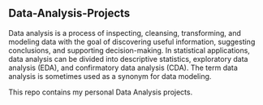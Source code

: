 ## Data-Analysis-Projects
Data analysis is a process of inspecting, cleansing, transforming, and modeling data with the goal of discovering useful information, suggesting conclusions, and supporting decision-making. In statistical applications, data analysis can be divided into descriptive statistics, exploratory data analysis (EDA), and confirmatory data analysis (CDA). The term data analysis is sometimes used as a synonym for data modeling.

This repo contains my personal Data Analysis projects.
